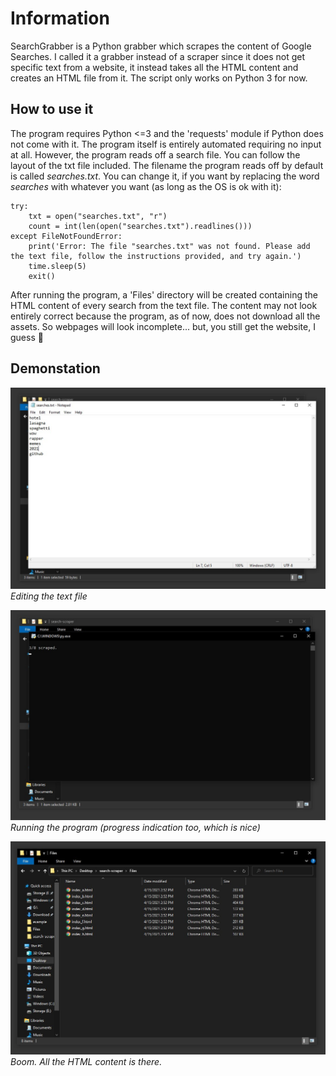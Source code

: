 # Information
SearchGrabber is a Python grabber which scrapes the content of Google Searches. I called it a grabber instead of a scraper since it does not get specific text from a website, it instead takes all the HTML content and creates an HTML file from it. The script only works on Python 3 for now.
## How to use it
The program requires Python <=3 and the 'requests' module if Python does not come with it. The program itself is entirely automated requiring no input at all. However, the program reads off a search file. You can follow the layout of the txt file included. The filename the program reads off by default is called *searches.txt*. You can change it, if you want by replacing the word *searches* with whatever you want (as long as the OS is ok with it):

    try:
        txt = open("searches.txt", "r")
        count = int(len(open("searches.txt").readlines()))
    except FileNotFoundError:
        print('Error: The file "searches.txt" was not found. Please add the text file, follow the instructions provided, and try again.')
        time.sleep(5)
        exit()
        
 After running the program, a 'Files' directory will be created containing the HTML content of every search from the text file. The content may not look entirely correct because the program, as of now, does not download all the assets. So webpages will look incomplete... but, you still get the website, I guess 😬
 
## Demonstation

![](/assets/txt.jpg)
*Editing the text file*

![](/assets/running.jpg)
*Running the program (progress indication too, which is nice)*

![](/assets/files.jpg)
*Boom. All the HTML content is there.*
